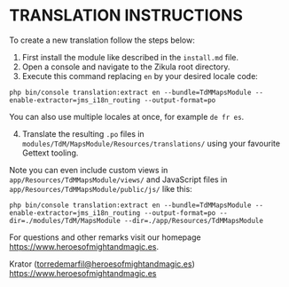 # TRANSLATION INSTRUCTIONS

To create a new translation follow the steps below:

1. First install the module like described in the `install.md` file.
2. Open a console and navigate to the Zikula root directory.
3. Execute this command replacing `en` by your desired locale code:

`php bin/console translation:extract en --bundle=TdMMapsModule --enable-extractor=jms_i18n_routing --output-format=po`

You can also use multiple locales at once, for example `de fr es`.

4. Translate the resulting `.po` files in `modules/TdM/MapsModule/Resources/translations/` using your favourite Gettext tooling.

Note you can even include custom views in `app/Resources/TdMMapsModule/views/` and JavaScript files in `app/Resources/TdMMapsModule/public/js/` like this:

`php bin/console translation:extract en --bundle=TdMMapsModule --enable-extractor=jms_i18n_routing --output-format=po --dir=./modules/TdM/MapsModule --dir=./app/Resources/TdMMapsModule`

For questions and other remarks visit our homepage https://www.heroesofmightandmagic.es.

Krator (torredemarfil@heroesofmightandmagic.es)
https://www.heroesofmightandmagic.es
